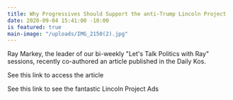 ```yaml
---
title: Why Progressives Should Support the anti-Trump Lincoln Project
date: 2020-09-04 15:41:00 -10:00
is featured: true
main-image: "/uploads/IMG_2150(2).jpg"
---
```


Ray Markey, the leader of our bi-weekly "Let's Talk Politics with Ray" sessions, recently co-authored an article published in the Daily Kos.

See this link to access the article [](https://www.dailykos.com/story/2020/9/2/1974567/-Why-Progressives-Should-Support-the-anti-Trump-Lincoln-Project)

See this link to see the fantastic Lincoln Project Ads [](https://lincolnproject.us/)
